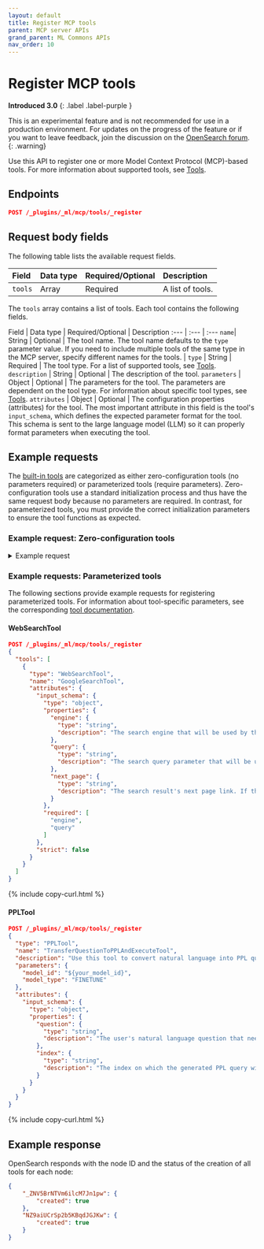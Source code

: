 ```yaml
---
layout: default
title: Register MCP tools 
parent: MCP server APIs
grand_parent: ML Commons APIs
nav_order: 10
---
```


# Register MCP tools
**Introduced 3.0**
{: .label .label-purple }

This is an experimental feature and is not recommended for use in a production environment. For updates on the progress of the feature or if you want to leave feedback, join the discussion on the [OpenSearch forum](https://forum.opensearch.org/).    
{: .warning}

Use this API to register one or more Model Context Protocol (MCP)-based tools. For more information about supported tools, see [Tools]({{site.url}}{{site.baseurl}}/ml-commons-plugin/agents-tools/tools/index/).

## Endpoints

```json
POST /_plugins/_ml/mcp/tools/_register
```

## Request body fields

The following table lists the available request fields.

Field | Data type | Required/Optional | Description
:---  | :--- | :--- | :--- 
`tools` | Array | Required | A list of tools. 


The `tools` array contains a list of tools. Each tool contains the following fields.

Field | Data type | Required/Optional | Description
:---  | :--- | :---
`name`| String | Optional | The tool name. The tool name defaults to the `type` parameter value. If you need to include multiple tools of the same type in the MCP server, specify different names for the tools. |
`type` | String | Required | The tool type. For a list of supported tools, see [Tools]({{site.url}}{{site.baseurl}}/ml-commons-plugin/agents-tools/tools/index/). 
`description` | String | Optional | The description of the tool.
`parameters` | Object | Optional | The parameters for the tool. The parameters are dependent on the tool type. For information about specific tool types, see [Tools]({{site.url}}{{site.baseurl}}/ml-commons-plugin/agents-tools/tools/index/).
`attributes` | Object | Optional | The configuration properties (attributes) for the tool. The most important attribute in this field is the tool's `input_schema`, which defines the expected parameter format for the tool. This schema is sent to the large language model (LLM) so it can properly format parameters when executing the tool.

## Example requests

The [built-in tools]({{site.url}}{{site.baseurl}}/ml-commons-plugin/agents-tools/tools/index/) are categorized as either zero-configuration tools (no parameters required) or parameterized tools (require parameters). Zero-configuration tools use a standard initialization process and thus have the same request body because no parameters are required. In contrast, for parameterized tools, you must provide the correct initialization parameters to ensure the tool functions as expected. 

### Example request: Zero-configuration tools

<details markdown="block">
  <summary>
    Example request
  </summary>

```json
{
    "tools": [
        {
            "name": "ListIndexTool",
            "type": "ListIndexTool",
            "description": "This tool gets index information from the OpenSearch cluster. It takes 2 optional arguments named `indices` which is a comma-delimited list of one or more indices to get information from (default is an empty list meaning all indices), and `local` which means whether to return information from the local node only instead of the cluster manager node (default is false). The tool returns the indices information, including `health`, `status`, `index`, `uuid`, `pri`, `rep`, `docs.count`, `docs.deleted`, `store.size`, `pri.store. size `, `pri.store.size`, `pri.store`.",
            "attributes": {
                "input_schema": {
                    "type": "object",
                    "properties": {
                        "indices": {
                            "type": "array",
                            "items": {
                                "type": "string"
                            },
                            "description": "OpenSearch index name list, separated by comma. for example: [\"index1\", \"index2\"], use empty array [] to list all indices in the cluster"
                        }
                    },
                    "additionalProperties": false
                }
            }
        },
        {
          "name": "SearchIndexTool",
          "type": "SearchIndexTool",
          "description": "Use this tool to search an index by providing two parameters: 'index' for the index name, and 'query' for the OpenSearch DSL formatted query. Only use this tool when both index name and DSL query is available.",
          "attributes": {
            "input_schema": {
              "type": "object",
              "properties": {
                "index": {
                  "type": "string"
                },
                "query": {
                  "type": "string"
                }
              },
              "additionalProperties": false
            }
          }
        },
        {
          "name": "IndexMappingTool",
          "type": "IndexMappingTool",
          "description": "This tool gets index mapping information from a certain index. It takes 1 required argument named 'index' which is a comma-delimited list of one or more indices to get mapping information from, which expands wildcards. It takes 1 optional argument named 'local' which means whether to return information from the local node only instead of the cluster manager node (Default is false). The tool returns a list of index mappings and settings for each index. The mappings are in JSON format under the key 'properties' which includes the field name as a key and a JSON object with field type under the key 'type'. The settings are in flattened map with 'index' as the top element and key-value pairs for each setting.",
          "attributes": {
            "input_schema": {
              "type": "object",
              "properties": {
                "index": {
                  "type": "array",
                  "description": "OpenSearch index name list, separated by comma. for example: [\"index1\", \"index2\"]",
                  "items": {
                      "type": "string"
                  }
                }
              },
              "required": [
                  "index"
              ],
              "additionalProperties": false
            }
          }
        },
        {
          "name": "SearchAlertsTool",
          "type": "SearchAlertsTool",
          "description": "Use this tool to search an index by providing two parameters: 'index' for the index name, and 'query' for the OpenSearch DSL formatted query. Only use this tool when both index name and DSL query is available.",
          "attributes": {
            "input_schema": {
              "type": "object",
              "properties": {
                "index": {
                  "type": "string",
                  "description": "OpenSearch index name. for example: index1"
                },
                "query": {
                  "type": "object",
                  "description": "OpenSearch search index query. You need to get index mapping to write correct search query. It must be a valid OpenSearch query. Valid value:\n{\"query\":{\"match\":{\"population_description\":\"seattle 2023 population\"}},\"size\":2,\"_source\":\"population_description\"}\nInvalid value: \n{\"match\":{\"population_description\":\"seattle 2023 population\"}}\nThe value is invalid because the match not wrapped by \"query\".",
                  "additionalProperties": false
                }
              },
              "required": ["index", "query"],
              "additionalProperties": false
            }
          }
        },
        {
          "name": "SearchAnomalyDetectorsTool",
          "type": "SearchAnomalyDetectorsTool",
          "description": "This is a tool that searches anomaly detectors. It takes 12 optional arguments named detectorName which is the explicit name of the detector (default is null), and detectorNamePattern which is a wildcard query to match detector name (default is null), and indices which defines the index or index pattern the detector is detecting over (default is null), and highCardinality which defines whether the anomaly detector is high cardinality (synonymous with multi-entity) of non-high-cardinality (synonymous with single-entity) (default is null, indicating both), and lastUpdateTime which defines the latest update time of the anomaly detector in epoch milliseconds (default is null), and sortOrder which defines the order of the results (options are asc or desc, and default is asc), and sortString which defines how to sort the results (default is name.keyword), and size which defines the size of the request to be returned (default is 20), and startIndex which defines the paginated index to start from (default is 0), and running which defines whether the anomaly detector is running (default is null, indicating both), and failed which defines whether the anomaly detector has failed (default is null, indicating both). The tool returns 2 values: a list of anomaly detectors (each containing the detector id, detector name, detector type indicating multi-entity or single-entity (where multi-entity also means high-cardinality), detector description, name of the configured index, last update time in epoch milliseconds), and the total number of anomaly detectors.",
          "attributes": {
            "input_schema": {
              "type": "object",
              "properties": {
                "detectorName": {
                  "type": "string",
                  "description": "Anomaly detector name"
                },
                "detectorNamePattern": {
                  "type": "string",
                  "description": "Anomaly detector name pattern"
                },
                "indices": {
                    "type": "string",
                    "description": "The index name that anomaly detector uses"
                },
                "highCardinality": {
                    "type": "string",
                    "description": "The value is true of false, the detector type will be set to MULTI_ENTITY if it's value is true, otherwise SINGLE_ENTITY if it's false"
                },
                "lastUpdateTime": {
                    "type": "string",
                    "description": "The last update time of the anomaly detector"
                },
                "sortString": {
                    "type": "string",
                    "description": "The sort key of the search result, default value is `name.keyword` which means the sorting is based on the detector name"
                },
                "sortOrder": {
                    "type": "string",
                    "description": "The search result order is based on this value, default is asc which means the sorting is in ascending manner."
                },
                "size": {
                    "type": "string",
                    "description": "This value controls how many search results will be fetched, default value is 20 which means at most 20 anomaly detecotrs can return"
                },
                "startIndex": {
                    "type": "string",
                    "description": "The start index of the search, default value is 0 which means starts from the beginning"
                },
                "running": {
                    "type": "string",
                    "description": "The running status of the anomaly detector, valid values are true and false, default is null"
                },
                "failed": {
                    "type": "string",
                    "description": "The failed status of the anomaly detector, valid values are true and false, default is null"
                }
              },
              "additionalProperties": false
            }
          }
        },
        {
          "name": "SearchAnomalyResultsTool",
          "type": "SearchAnomalyResultsTool",
          "description": "This is a tool that searches anomaly results. It takes 9 arguments named detectorId which defines the detector ID to filter for (default is null), and realtime which defines whether the anomaly results are from a realtime detector (set to false to only get results from historical analyses) (default is null), and anomalyGradeThreshold which defines the threshold for anomaly grade (a number between 0 and 1 that indicates how anomalous a data point is) (default is greater than 0), and dataStartTime which defines the start time of the anomaly data in epoch milliseconds (default is null), and dataEndTime which defines the end time of the anomaly data in epoch milliseconds (default is null), and sortOrder which defines the order of the results (options are asc or desc, and default is desc), and sortString which defines how to sort the results (default is data_start_time), and size which defines the number of anomalies to be returned (default is 20), and startIndex which defines the paginated index to start from (default is 0). The tool returns 2 values: a list of anomaly results (where each result contains the detector ID, the anomaly grade, and the confidence), and the total number of anomaly results.",
          "attributes": {
            "input_schema": {
              "type": "object",
              "properties": {
                "detectorId": {
                  "type": "string",
                  "description": "Anomaly detector id"
                },
                "realTime": {
                  "type": "string",
                  "description": "If the anomaly detector a real time one, valid values are true and false, default is null"
                },
                "anomalyGradeThreshold": {
                    "type": "string",
                    "description": "A float number to indicate the anomaly grade"
                },
                "dataStartTime": {
                    "type": "string",
                    "description": "Start time of the data in the anomaly detector"
                },
                "dataEndTime": {
                    "type": "string",
                    "description": "End time of the data in the anomaly detector"
                },
                "sortString": {
                    "type": "string",
                    "description": "The sort key of the search result, default value is `name.keyword` which means the sorting is based on the detector name"
                },
                "sortOrder": {
                    "type": "string",
                    "description": "The search result order is based on this value, default is asc which means the sorting is in ascending manner."
                },
                "size": {
                    "type": "string",
                    "description": "This value controls how many search results will be fetched, default value is 20 which means at most 20 anomaly detecotrs can return"
                },
                "startIndex": {
                    "type": "string",
                    "description": "The start index of the search, default value is 0 which means starts from the beginning"
                }
              },
              "additionalProperties": false
            }
          }
        },
        {
          "name": "SearchMonitorsTool",
          "type": "SearchMonitorsTool",
          "description": "This is a tool that searches alerting monitors. It takes 10 optional arguments named monitorId which defines the monitor ID to filter for (default is null), and monitorName which defines explicit name of the monitor (default is null), and monitorNamePattern which is a wildcard query to match monitor name (default is null), and enabled which defines whether the monitor is enabled (default is null, indicating both enabled and disabled), and hasTriggers which defines whether the monitor has triggers enabled (default is null, indicating both), and indices which defines the index being monitored (default is null), and sortOrder which defines the order of the results (options are asc or desc, and default is asc), and sortString which defines how to sort the results (default is name.keyword), and size which defines the size of the request to be returned (default is 20), and startIndex which defines the paginated index to start from (default is 0).  The tool returns 2 values: a list of alerting monitors (each containining monitor ID, monitor name, monitor type (indicating query-level, document-level, or bucket-level monitor types), enabled, enabled time in epoch milliseconds, last update time in epoch milliseconds), and the total number of alerting monitors.",
          "attributes": {
            "input_schema": {
              "type": "object",
              "properties": {
                "monitorId": {
                  "type": "string",
                  "description": "Alerting monitor id"
                },
                "monitorName": {
                  "type": "string",
                  "description": "Alerting monitor name"
                },
                "monitorNamePattern": {
                    "type": "string",
                    "description": "Alerting monitor name pattern"
                },
                "enabled": {
                    "type": "string",
                    "description": "If the alerting monitor enabled or not, valid values are true and false, default is null"
                },
                "hasTriggers": {
                    "type": "string",
                    "description": "If the alerting monitor has triggers, valid values are true and false, default is null"
                },
                "indices": {
                    "type": "string",
                    "description": "The index names that alerting monitor uses"
                },
                "sortString": {
                    "type": "string",
                    "description": "The sort key of the search result, default value is `name.keyword` which means the sorting is based on the detector name"
                },
                "sortOrder": {
                    "type": "string",
                    "description": "The search result order is based on this value, default is asc which means the sorting is in ascending manner."
                },
                "size": {
                    "type": "string",
                    "description": "This value controls how many search results will be fetched, default value is 20 which means at most 20 alerting monitors can return"
                },
                "startIndex": {
                    "type": "string",
                    "description": "The start index of the search, default value is 0 which means starts from the beginning"
                }
              },
              "additionalProperties": false
            }
          }
        }
      ]
}
```
{% include copy-curl.html %}

</details>

### Example requests: Parameterized tools

The following sections provide example requests for registering parameterized tools. For information about tool-specific parameters, see the corresponding [tool documentation]({{site.url}}{{site.baseurl}}/ml-commons-plugin/agents-tools/tools/index/).

#### WebSearchTool

```json
POST /_plugins/_ml/mcp/tools/_register
{
  "tools": [
    {
      "type": "WebSearchTool",
      "name": "GoogleSearchTool",
      "attributes": {
        "input_schema": {
          "type": "object",
          "properties": {
            "engine": {
              "type": "string",
              "description": "The search engine that will be used by the tool."
            },
            "query": {
              "type": "string",
              "description": "The search query parameter that will be used by the engine to perform the search."
            },
            "next_page": {
              "type": "string",
              "description": "The search result's next page link. If this is provided, the WebSearchTool will fetch the next page results using this link and crawl the links on the page."
            }
          },
          "required": [
            "engine",
            "query"
          ]
        },
        "strict": false
      }
    }
  ]
}
```
{% include copy-curl.html %}

#### PPLTool

```json
POST /_plugins/_ml/mcp/tools/_register
{
  "type": "PPLTool",
  "name": "TransferQuestionToPPLAndExecuteTool",
  "description": "Use this tool to convert natural language into PPL queries and execute them. Use this tool after you know the index name; otherwise, call IndexRoutingTool first. The input parameters are: {index: IndexName, question: UserQuestion}",
  "parameters": {
    "model_id": "${your_model_id}",
    "model_type": "FINETUNE"
  },
  "attributes": {
    "input_schema": {
      "type": "object",
      "properties": {
        "question": {
          "type": "string",
          "description": "The user's natural language question that needs to be converted to PPL."
        },
        "index": {
          "type": "string",
          "description": "The index on which the generated PPL query will be executed."
        }
      }
    }
  }
}
```
{% include copy-curl.html %}

## Example response

OpenSearch responds with the node ID and the status of the creation of all tools for each node:

```json
{
    "_ZNV5BrNTVm6ilcM7Jn1pw": {
        "created": true
    },
    "NZ9aiUCrSp2b5KBqdJGJKw": {
        "created": true
    }
}
```